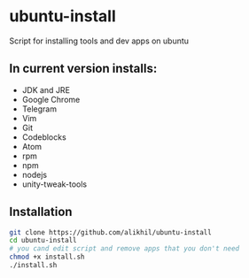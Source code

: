 # ubuntu-install
Script for installing tools and dev apps on ubuntu

## In current version installs:

  * JDK and JRE
  * Google Chrome
  * Telegram
  * Vim
  * Git
  * Codeblocks
  * Atom
  * rpm
  * npm
  * nodejs
  * unity-tweak-tools

## Installation
```bash
git clone https://github.com/alikhil/ubuntu-install
cd ubuntu-install
# you cand edit script and remove apps that you don't need
chmod +x install.sh
./install.sh
```
